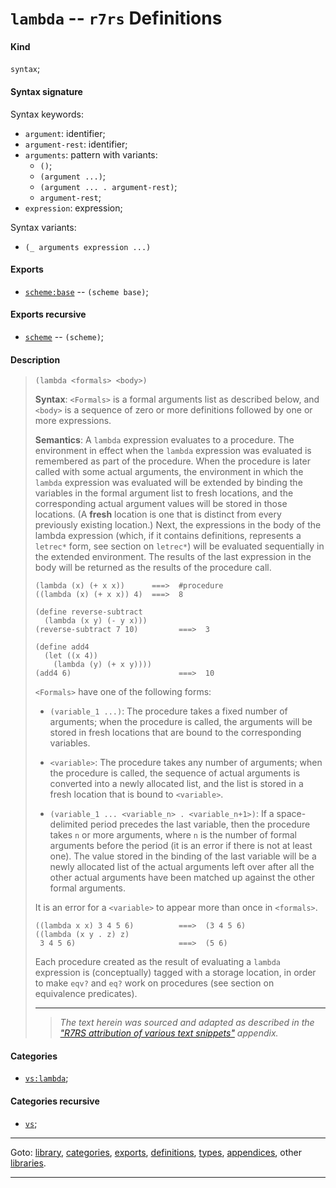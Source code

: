 

<a id='definition__r7rs__lambda'></a>

# `lambda` -- `r7rs` Definitions


<a id='definition__r7rs__lambda__kind'></a>

#### Kind

`syntax`;


<a id='definition__r7rs__lambda__syntax-signature'></a>

#### Syntax signature

Syntax keywords:
 * `argument`: identifier;
 * `argument-rest`: identifier;
 * `arguments`: pattern with variants:
   * `()`;
   * `(argument ...)`;
   * `(argument ... . argument-rest)`;
   * `argument-rest`;
 * `expression`: expression;

Syntax variants:
 * `(_ arguments expression ...)`


<a id='definition__r7rs__lambda__exports'></a>

#### Exports

 * [`scheme:base`](../../r7rs/exports/scheme_3a_base.md#export__r7rs__scheme_3a_base) -- `(scheme base)`;


<a id='definition__r7rs__lambda__exports-recursive'></a>

#### Exports recursive

 * [`scheme`](../../r7rs/exports/scheme.md#export__r7rs__scheme) -- `(scheme)`;


<a id='definition__r7rs__lambda__description'></a>

#### Description

> ````
> (lambda <formals> <body>)
> ````
> 
> **Syntax**:
> `<Formals>` is a formal arguments list as described below,
> and `<body>` is a sequence of zero or more definitions
> followed by one or more expressions.
> 
> **Semantics**:
> A `lambda` expression evaluates to a procedure.  The environment in
> effect when the `lambda` expression was evaluated is remembered as part of the
> procedure.  When the procedure is later called with some actual
> arguments, the environment in which the `lambda` expression was evaluated will
> be extended by binding the variables in the formal argument list to
> fresh locations, and the corresponding actual argument values will be stored
> in those locations.
> (A __fresh__ location is one that is distinct from every previously
> existing location.)
> Next, the expressions in the
> body of the lambda expression (which, if it contains definitions,
> represents a `letrec*` form, see section on `letrec*`)
> will be evaluated sequentially in the extended environment.
> The results of the last expression in the body will be returned as
> the results of the procedure call.
> 
> ````
> (lambda (x) (+ x x))      ===>  #procedure
> ((lambda (x) (+ x x)) 4)  ===>  8
> 
> (define reverse-subtract
>   (lambda (x y) (- y x)))
> (reverse-subtract 7 10)         ===>  3
> 
> (define add4
>   (let ((x 4))
>     (lambda (y) (+ x y))))
> (add4 6)                        ===>  10
> ````
> 
> `<Formals>` have one of the following forms:
> 
>   * `(variable_1 ...)`:
> The procedure takes a fixed number of arguments; when the procedure is
> called, the arguments will be stored in fresh locations
> that are bound to the corresponding variables.
> 
>   * `<variable>`:
> The procedure takes any number of arguments; when the procedure is
> called, the sequence of actual arguments is converted into a newly
> allocated list, and the list is stored in a fresh location
> that is bound to
> `<variable>`.
> 
>   * `(variable_1 ... <variable_n> . <variable_n+1>)`:
> If a space-delimited period precedes the last variable, then
> the procedure takes `n` or more arguments, where `n` is the
> number of formal arguments before the period (it is an error if there is not
> at least one).
> The value stored in the binding of the last variable will be a
> newly allocated
> list of the actual arguments left over after all the other actual
> arguments have been matched up against the other formal arguments.
> 
> It is an error for a `<variable>` to appear more than once in
> `<formals>`.
> 
> ````
> ((lambda x x) 3 4 5 6)          ===>  (3 4 5 6)
> ((lambda (x y . z) z)
>  3 4 5 6)                       ===>  (5 6)
> ````
> 
> Each procedure created as the result of evaluating a `lambda` expression is
> (conceptually) tagged
> with a storage location, in order to make `eqv?` and
> `eq?` work on procedures (see section on equivalence predicates).
> 
> 
> ----
> > *The text herein was sourced and adapted as described in the ["R7RS attribution of various text snippets"](../../r7rs/appendices/attribution.md#appendix__r7rs__attribution) appendix.*


<a id='definition__r7rs__lambda__categories'></a>

#### Categories

 * [`vs:lambda`](../../r7rs/categories/vs_3a_lambda.md#category__r7rs__vs_3a_lambda);


<a id='definition__r7rs__lambda__categories-recursive'></a>

#### Categories recursive

 * [`vs`](../../r7rs/categories/vs.md#category__r7rs__vs);

----

Goto: [library](../../r7rs/_index.md#library__r7rs), [categories](../../r7rs/categories/_index.md#toc__r7rs__categories), [exports](../../r7rs/exports/_index.md#toc__r7rs__exports), [definitions](../../r7rs/definitions/_index.md#toc__r7rs__definitions), [types](../../r7rs/types/_index.md#toc__r7rs__types), [appendices](../../r7rs/appendices/_index.md#toc__r7rs__appendices), other [libraries](../../_libraries.md#toc__libraries).

----

